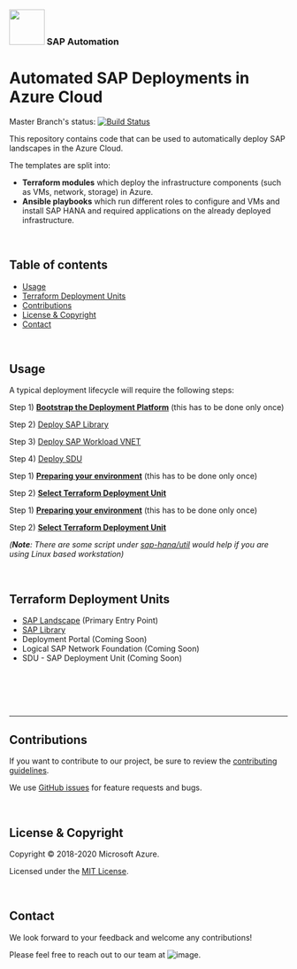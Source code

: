 ### <img src="documentation/assets/UnicornSAPBlack256x256.png" width="64px"> SAP Automation <!-- omit in toc -->
# Automated SAP Deployments in Azure Cloud <!-- omit in toc -->

Master Branch's status: [![Build Status](https://dev.azure.com/azuresaphana/Azure-SAP-HANA/_apis/build/status/Azure.sap-hana?branchName=master&api-version=5.1-preview.1)](https://dev.azure.com/azuresaphana/Azure-SAP-HANA/_build/latest?definitionId=6&branchName=master)

This repository contains code that can be used to automatically deploy SAP landscapes in the Azure Cloud.

The templates are split into:
- **Terraform modules**
which deploy the infrastructure components (such as VMs, network, storage) in Azure.
- **Ansible playbooks**
which run different roles to configure and VMs and install SAP HANA and required applications on the already deployed infrastructure.

<br>

## Table of contents <!-- omit in toc -->

- [Usage](#usage)
- [Terraform Deployment Units](#terraform-deployment-units)
- [Contributions](#contributions)
- [License & Copyright](#license--copyright)
- [Contact](#contact)

<br>

## Usage

A typical deployment lifecycle will require the following steps:

Step 1) [**Bootstrap the Deployment Platform**](/documentation/deployment-platform-bootstrap.md) (this has to be done only once)

Step 2) [Deploy SAP Library]()

Step 3) [Deploy SAP Workload VNET]()

Step 4) [Deploy SDU]()

Step 1) [**Preparing your environment**](/documentation/getting-started.md#preparing-your-environment) (this has to be done only once)

Step 2) [**Select Terraform Deployment Unit**](#terraform-deployment-units)


Step 1) [**Preparing your environment**](/documentation/getting-started.md#preparing-your-environment) (this has to be done only once)

Step 2) [**Select Terraform Deployment Unit**](#terraform-deployment-units)

   *(**Note**: There are some script under [sap-hana/util](https://github.com/Azure/sap-hana/tree/master/util) would help if you are using Linux based workstation)*

<br>

## Terraform Deployment Units

- [SAP Landscape](/deploy/terraform/SAPLandscape.md) (Primary Entry Point)
- [SAP Library](/deploy/terraform-units/workspace/SAP_Library/Readme.md)
- Deployment Portal (Coming Soon)
- Logical SAP Network Foundation (Coming Soon)
- SDU - SAP Deployment Unit (Coming Soon)


<br><br><br><br>  

---

## Contributions

If you want to contribute to our project, be sure to review the [contributing guidelines](/documentation/contributing.md).

We use [GitHub issues](https://github.com/Azure/sap-hana/issues/) for feature requests and bugs.

<br>

## License & Copyright

Copyright © 2018-2020 Microsoft Azure.

Licensed under the [MIT License](LICENSE).

<br>

## Contact

We look forward to your feedback and welcome any contributions!

Please feel free to reach out to our team at ![image](/documentation/assets/contact.png).
